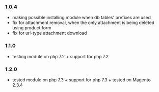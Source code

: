 ### 1.0.4 ###
* making possible installing module when db tables' prefixes are used
* fix for attachment removal, when the only attachment is being deleted using product form
* fix for url-type attachment download

### 1.1.0 ###
* testing module on php 7.2 + support for php 7.2

### 1.2.0 ###
* tested module on php 7.3 + support for php 7.3 + tested on Magento 2.3.4
